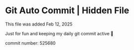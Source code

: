 # Git Auto Commit | Hidden File

This file was added Feb 12, 2025

Just for fun and keeping my daily git commit active 🤪

commit number: 525680
